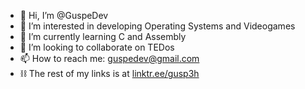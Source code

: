 - 👋 Hi, I’m @GuspeDev
- 👀 I’m interested in developing Operating Systems and Videogames
- 🌱 I’m currently learning C and Assembly
- 💞️ I’m looking to collaborate on TEDos
- 📫 How to reach me: guspedev@gmail.com
- ⛓ The rest of my links is at [linktr.ee/gusp3h](linktr.ee/gusp3h)
<!---
GuspeDev/GuspeDev is a ✨ special ✨ repository because its `README.md` (this file) appears on your GitHub profile.
You can click the Preview link to take a look at your changes.
--->

